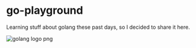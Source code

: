 # go-playground

Learning stuff about golang these past days, so I decided to share it here.




<img src="https://upload.wikimedia.org/wikipedia/commons/thumb/2/23/Golang.png/800px-Golang.png" alt="golang logo png">
